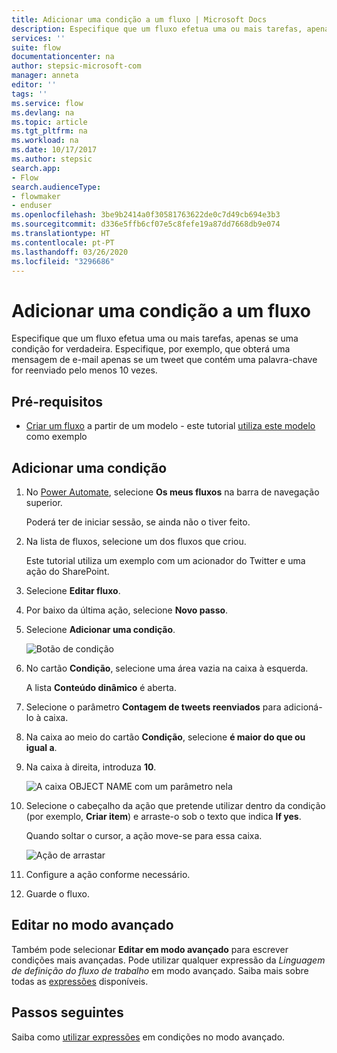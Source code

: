 ```yaml
---
title: Adicionar uma condição a um fluxo | Microsoft Docs
description: Especifique que um fluxo efetua uma ou mais tarefas, apenas se uma condição for verdadeira.
services: ''
suite: flow
documentationcenter: na
author: stepsic-microsoft-com
manager: anneta
editor: ''
tags: ''
ms.service: flow
ms.devlang: na
ms.topic: article
ms.tgt_pltfrm: na
ms.workload: na
ms.date: 10/17/2017
ms.author: stepsic
search.app:
- Flow
search.audienceType:
- flowmaker
- enduser
ms.openlocfilehash: 3be9b2414a0f30581763622de0c7d49cb694e3b3
ms.sourcegitcommit: d336e5ffb6cf07e5c8fefe19a87dd7668db9e074
ms.translationtype: HT
ms.contentlocale: pt-PT
ms.lasthandoff: 03/26/2020
ms.locfileid: "3296686"
---
```

# <a name="add-a-condition-to-a-flow"></a>Adicionar uma condição a um fluxo


Especifique que um fluxo efetua uma ou mais tarefas, apenas se uma condição for verdadeira. Especifique, por exemplo, que obterá uma mensagem de e-mail apenas se um tweet que contém uma palavra-chave for reenviado pelo menos 10 vezes.

## <a name="prerequisites"></a>Pré-requisitos

* [Criar um fluxo](get-started-logic-template.md) a partir de um modelo - este tutorial [utiliza este modelo](https://flow.microsoft.com/galleries/public/templates/e78571e5c70e4806a18eeacba5a897c8/) como exemplo

## <a name="add-a-condition"></a>Adicionar uma condição

1. No [Power Automate](https://flow.microsoft.com), selecione **Os meus fluxos** na barra de navegação superior.

    Poderá ter de iniciar sessão, se ainda não o tiver feito.

1. Na lista de fluxos, selecione um dos fluxos que criou.

    Este tutorial utiliza um exemplo com um acionador do Twitter e uma ação do SharePoint.

1. Selecione **Editar fluxo**.

1. Por baixo da última ação, selecione **Novo passo**.

1. Selecione **Adicionar uma condição**.

    ![Botão de condição](./media/add-condition/add-condition.png)

1. No cartão **Condição**, selecione uma área vazia na caixa à esquerda.

    A lista **Conteúdo dinâmico** é aberta.

1. Selecione o parâmetro **Contagem de tweets reenviados** para adicioná-lo à caixa.

1. Na caixa ao meio do cartão **Condição**, selecione **é maior do que ou igual a**.

1. Na caixa à direita, introduza **10**.

    ![A caixa OBJECT NAME com um parâmetro nela](./media/add-condition/specify-condition.png)

1. Selecione o cabeçalho da ação que pretende utilizar dentro da condição (por exemplo, **Criar item**) e arraste-o sob o texto que indica **If yes**.

    Quando soltar o cursor, a ação move-se para essa caixa.

    ![Ação de arrastar](./media/add-condition/drag-action.png)

1. Configure a ação conforme necessário.

1. Guarde o fluxo.

## <a name="edit-in-advanced-mode"></a>Editar no modo avançado

Também pode selecionar **Editar em modo avançado** para escrever condições mais avançadas. Pode utilizar qualquer expressão da *Linguagem de definição do fluxo de trabalho* em modo avançado. Saiba mais sobre todas as [expressões](https://msdn.microsoft.com/library/azure/mt643789.aspx) disponíveis.

## <a name="next-steps"></a>Passos seguintes

Saiba como [utilizar expressões](use-expressions-in-conditions.md) em condições no modo avançado.